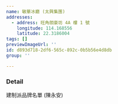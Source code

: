 ```yaml
---
name: 敏華冰廳 (太興集團)
addresses:
  - address: 旺角朗豪坊 4A 樓 1 號
    longitude: 114.168556
    latitude: 22.3186004
tags: []
previewImageUrl: ''
id: d893d718-2df6-565c-892c-0b5b56e4d8db
group: ''

---
```

### Detail
建制派品牌名單 (陳永安)

